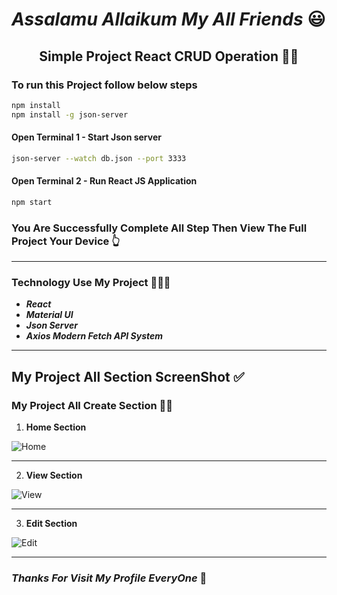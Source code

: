 
# ***Assalamu Allaikum My All Friends*** 😃
<h2><center>Simple Project React CRUD Operation 👩‍💻</center></h2>

### To run this Project follow below steps
```bash
npm install 
npm install -g json-server
```
#### Open Terminal 1 - Start Json server
```bash
json-server --watch db.json --port 3333
```
#### Open Terminal 2 - Run React JS Application
```bash
npm start
```
### You Are Successfully Complete All Step Then View The Full Project Your Device 👆

***

### Technology Use My Project 👩🏾‍💻
- ***React***
- ***Material UI***
- ***Json Server***
- ***Axios Modern Fetch API System***

***

## My Project All Section ScreenShot ✅

### My Project All Create Section 👵🏿

1. **Home Section**

![Home](https://user-images.githubusercontent.com/106918656/205230341-456c0fb6-d82c-4238-970b-146f6eb50338.jpg )

***
2. **View Section**

![View](https://user-images.githubusercontent.com/106918656/205230717-0a05294f-2ec9-4696-89db-7cba15234097.jpg)

***
3. **Edit Section**

![Edit](https://user-images.githubusercontent.com/106918656/205230895-b6693753-adbc-4f15-ba70-2bf18e18dfc1.jpg)

***

### ***Thanks For Visit My Profile EveryOne***  🥰
